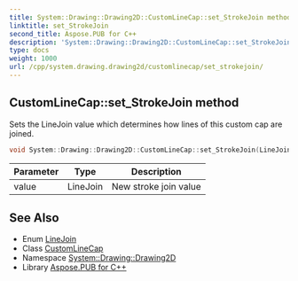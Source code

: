 ```yaml
---
title: System::Drawing::Drawing2D::CustomLineCap::set_StrokeJoin method
linktitle: set_StrokeJoin
second_title: Aspose.PUB for C++
description: 'System::Drawing::Drawing2D::CustomLineCap::set_StrokeJoin method. Sets the LineJoin value which determines how lines of this custom cap are joined in C++.'
type: docs
weight: 1000
url: /cpp/system.drawing.drawing2d/customlinecap/set_strokejoin/
---
```

## CustomLineCap::set_StrokeJoin method


Sets the LineJoin value which determines how lines of this custom cap are joined.

```cpp
void System::Drawing::Drawing2D::CustomLineCap::set_StrokeJoin(LineJoin value)
```


| Parameter | Type | Description |
| --- | --- | --- |
| value | LineJoin | New stroke join value |

## See Also

* Enum [LineJoin](../../linejoin/)
* Class [CustomLineCap](../)
* Namespace [System::Drawing::Drawing2D](../../)
* Library [Aspose.PUB for C++](../../../)
